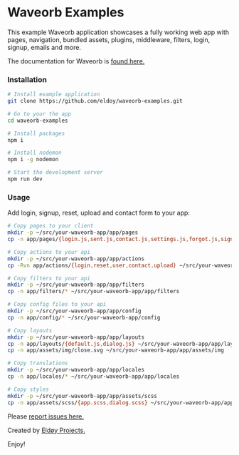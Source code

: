 # Waveorb Examples

This example Waveorb application showcases a fully working web app with pages, navigation, bundled assets, plugins, middleware, filters, login, signup, emails and more.

The documentation for Waveorb is [found here.](https://waveorb.com/docs.html)

### Installation

```bash
# Install example application
git clone https://github.com/eldoy/waveorb-examples.git

# Go to your the app
cd waveorb-examples

# Install packages
npm i

# Install nodemon
npm i -g nodemon

# Start the development server
npm run dev
```

### Usage

Add login, signup, reset, upload and contact form to your app:
```bash
# Copy pages to your client
mkdir -p ~/src/your-waveorb-app/app/pages
cp -n app/pages/{login.js,sent.js,contact.js,settings.js,forgot.js,signup.js,upload.js} ~/src/your-waveorb-app/app/pages

# Copy actions to your api
mkdir -p ~/src/your-waveorb-app/app/actions
cp -Rvn app/actions/{login,reset,user,contact,upload} ~/src/your-waveorb-app/app/actions

# Copy filters to your api
mkdir -p ~/src/your-waveorb-app/app/filters
cp -n app/filters/* ~/src/your-waveorb-app/app/filters

# Copy config files to your api
mkdir -p ~/src/your-waveorb-app/app/config
cp -n app/config/* ~/src/your-waveorb-app/config

# Copy layouts
mkdir -p ~/src/your-waveorb-app/app/layouts
cp -n app/layouts/{default.js,dialog.js} ~/src/your-waveorb-app/app/layouts
cp -n app/assets/img/close.svg ~/src/your-waveorb-app/app/assets/img

# Copy translations
mkdir -p ~/src/your-waveorb-app/app/locales
cp -n app/locales/* ~/src/your-waveorb-app/app/locales

# Copy styles
mkdir -p ~/src/your-waveorb-app/app/assets/scss
cp -n app/assets/scss/{app.scss,dialog.scss} ~/src/your-waveorb-app/app/assets/scss
```

Please [report issues here.](https://github.com/eldoy/waveorb/issues)

Created by [Eldøy Projects.](https://eldoy.com)

Enjoy!